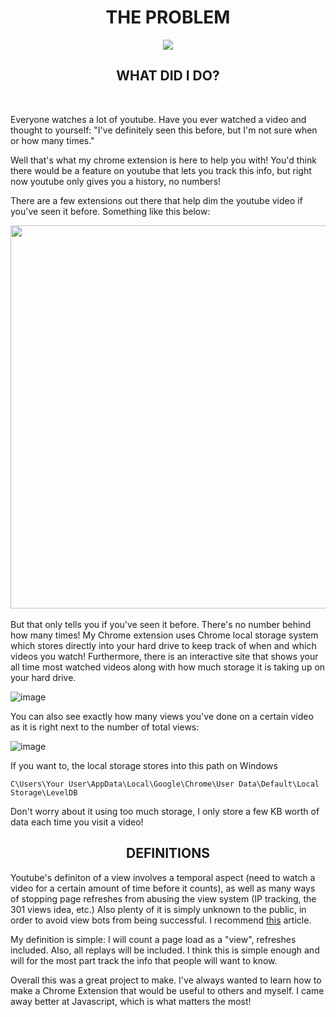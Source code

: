 
<div align="center">
<h1 align="center">THE PROBLEM</h1>
<img src="https://user-images.githubusercontent.com/69275171/119916296-e5820580-bf29-11eb-91d6-007b5e99a1a5.png"/>
</div>

<h2 align="center">WHAT DID I DO?</h2>
<br>

Everyone watches a lot of youtube. Have you ever watched a video and thought to yourself: "I've definitely seen this before, but I'm not sure when or how many times." 

Well that's what my chrome extension is here to help you with! You'd think there would be a feature on youtube that lets you track this info, but right now youtube only gives you a history, no numbers! 

There are a few extensions out there that help dim the youtube video if you've seen it before. Something like this below:

<div align="center">
<img src="https://user-images.githubusercontent.com/69275171/119933691-31dd3d80-bf4a-11eb-9569-37f63d882cc9.png" width="613px"/>
</div>
<br>
But that only tells you if you've seen it before. There's no number behind how many times! My Chrome extension uses Chrome local storage system which stores directly into your hard drive to keep track of when and which videos you watch! Furthermore, there is an interactive site that shows your all time most watched videos along with how much storage it is taking up on your hard drive.

![image](https://user-images.githubusercontent.com/69275171/120036581-faac7200-bfc5-11eb-99b9-de78b4195978.png)

You can also see exactly how many views you've done on a certain video as it is right next to the number of total views:

![image](https://user-images.githubusercontent.com/69275171/120036843-5840be80-bfc6-11eb-803d-484ea86f9778.png)

If you want to, the local storage stores into this path on Windows

```
C\Users\Your User\AppData\Local\Google\Chrome\User Data\Default\Local Storage\LevelDB
```

Don't worry about it using too much storage, I only store a few KB worth of data each time you visit a video!

<h2 align="center">DEFINITIONS</h2>

Youtube's definiton of a view involves a temporal aspect (need to watch a video for a certain amount of time before it counts), as well as many ways of stopping page refreshes from abusing the view system (IP tracking, the 301 views idea, etc.) Also plenty of it is simply unknown to the public, in order to avoid view bots from being successful. I recommend [this](https://filmora.wondershare.com/youtube/how-does-youtube-count-views.html) article.

My definition is simple: I will count a page load as a "view", refreshes included. Also, all replays will be included. I think this is simple enough and will for the most part track the info that people will want to know.

Overall this was a great project to make. I've always wanted to learn how to make a Chrome Extension that would be useful to others and myself. I came away better at Javascript, which is what matters the most!
